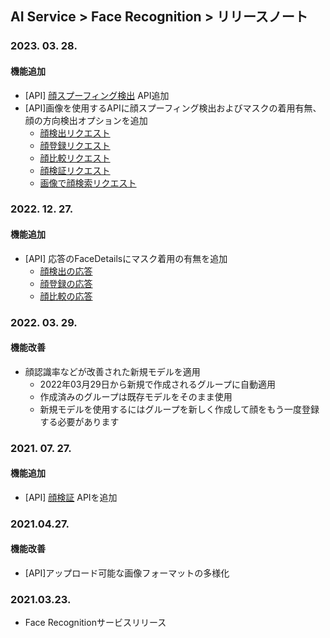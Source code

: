 ## AI Service > Face Recognition > リリースノート

### 2023. 03. 28.
#### 機能追加
* [API] [顔スプーフィング検出](./api-guide/#spoofing) API追加
* [API]画像を使用するAPIに顔スプーフィング検出およびマスクの着用有無、顔の方向検出オプションを追加
    * [顔検出リクエスト](./api-guide/#detect-face-request)
    * [顔登録リクエスト](./api-guide/#add-face-request)
    * [顔比較リクエスト](./api-guide/#compare-face-request)
    * [顔検証リクエスト](./api-guide/#verify-request)
    * [画像で顔検索リクエスト](./api-guide/#search-by-image-request)

### 2022. 12. 27.
#### 機能追加
* [API] 応答のFaceDetailsにマスク着用の有無を追加
    * [顔検出の応答](./api-guide/#detect-face-response)
    * [顔登録の応答](./api-guide/#add-face-response)
    * [顔比較の応答](./api-guide/#compare-face-response)

### 2022. 03. 29.
#### 機能改善
* 顔認識率などが改善された新規モデルを適用
    * 2022年03月29日から新規で作成されるグループに自動適用
    * 作成済みのグループは既存モデルをそのまま使用
    * 新規モデルを使用するにはグループを新しく作成して顔をもう一度登録する必要があります

### 2021. 07. 27.
#### 機能追加
* [API] [顔検証](./api-guide/#verify) APIを追加

### 2021.04.27.
#### 機能改善
* [API]アップロード可能な画像フォーマットの多様化
### 2021.03.23.
* Face Recognitionサービスリリース
